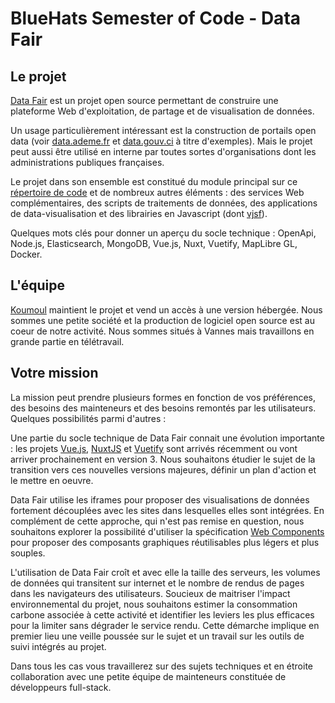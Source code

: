 # BlueHats Semester of Code - Data Fair

## Le projet

[Data Fair](https://data-fair.github.io/3/) est un projet open source permettant de construire une plateforme Web d'exploitation, de partage et de visualisation de données.

Un usage particulièrement intéressant est la construction de portails open data (voir [data.ademe.fr](data.ademe.fr) et [data.gouv.ci](data.gouv.ci) à titre d'exemples). Mais le projet peut aussi être utilisé en interne par toutes sortes d'organisations dont les administrations publiques françaises.

Le projet dans son ensemble est constitué du module principal sur ce [répertoire de code](https://github.com/data-fair/data-fair) et de nombreux autres éléments : des services Web complémentaires, des scripts de traitements de données, des applications de data-visualisation et des librairies en Javascript (dont [vjsf](https://github.com/koumoul-dev/vuetify-jsonschema-form)).

Quelques mots clés pour donner un aperçu du socle technique : OpenApi, Node.js, Elasticsearch, MongoDB, Vue.js, Nuxt, Vuetify, MapLibre GL, Docker.

## L'équipe

[Koumoul](koumoul.com) maintient le projet et vend un accès à une version hébergée. Nous sommes une petite société et la production de logiciel open source est au coeur de notre activité. Nous sommes situés à Vannes mais travaillons en grande partie en télétravail.

## Votre mission

La mission peut prendre plusieurs formes en fonction de vos préférences, des besoins des mainteneurs et des besoins remontés par les utilisateurs. Quelques possibilités parmi d'autres :

Une partie du socle technique de Data Fair connait une évolution importante : les projets [Vue.js](https://vuejs.org/), [NuxtJS](https://nuxtjs.org/) et [Vuetify](https://vuetifyjs.com/) sont arrivés récemment ou vont arriver prochainement en version 3. Nous souhaitons étudier le sujet de la transition vers ces nouvelles versions majeures, définir un plan d'action et le mettre en oeuvre.

Data Fair utilise les iframes pour proposer des visualisations de données fortement découplées avec les sites dans lesquelles elles sont intégrées. En complément de cette approche, qui n'est pas remise en question, nous souhaitons explorer la possibilité d'utiliser la spécification [Web Components](https://developer.mozilla.org/fr/docs/Web/Web_Components) pour proposer des composants graphiques réutilisables plus légers et plus souples.

L'utilisation de Data Fair croît et avec elle la taille des serveurs, les volumes de données qui transitent sur internet et le nombre de rendus de pages dans les navigateurs des utilisateurs. Soucieux de maitriser l'impact environnemental du projet, nous souhaitons estimer la consommation carbone associée à cette activité et identifier les leviers les plus efficaces pour la limiter sans dégrader le service rendu. Cette démarche implique en premier lieu une veille poussée sur le sujet et un travail sur les outils de suivi intégrés au projet.

Dans tous les cas vous travaillerez sur des sujets techniques et en étroite collaboration avec une petite équipe de mainteneurs constituée de développeurs full-stack.